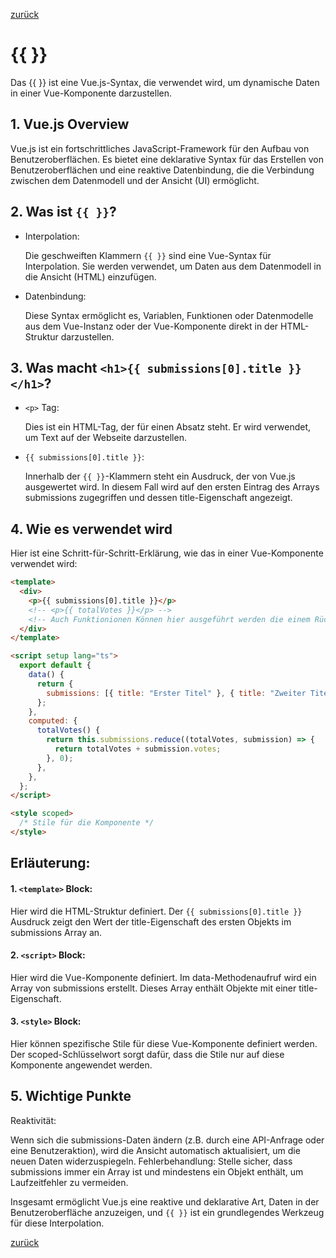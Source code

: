 [zurück](../Readme.md)

# {{ }}

Das {{ }} ist eine Vue.js-Syntax, die verwendet wird, um dynamische Daten in einer Vue-Komponente darzustellen.

## 1. Vue.js Overview

Vue.js ist ein fortschrittliches JavaScript-Framework für den Aufbau von Benutzeroberflächen. Es bietet eine deklarative Syntax für das Erstellen von Benutzeroberflächen und eine reaktive Datenbindung, die die Verbindung zwischen dem Datenmodell und der Ansicht (UI) ermöglicht.

## 2. Was ist `{{ }}`?

- Interpolation:

  Die geschweiften Klammern `{{ }}` sind eine Vue-Syntax für Interpolation. Sie werden verwendet, um Daten aus dem Datenmodell in die Ansicht (HTML) einzufügen.

- Datenbindung:

  Diese Syntax ermöglicht es, Variablen, Funktionen oder Datenmodelle aus dem Vue-Instanz oder der Vue-Komponente direkt in der HTML-Struktur darzustellen.

## 3. Was macht `<h1>{{ submissions[0].title }}</h1>`?

- `<p>` Tag:

  Dies ist ein HTML-Tag, der für einen Absatz steht. Er wird verwendet, um Text auf der Webseite darzustellen.

- `{{ submissions[0].title }}`:

  Innerhalb der `{{ }}`-Klammern steht ein Ausdruck, der von Vue.js ausgewertet wird. In diesem Fall wird auf den ersten Eintrag des Arrays submissions zugegriffen und dessen title-Eigenschaft angezeigt.

## 4. Wie es verwendet wird

Hier ist eine Schritt-für-Schritt-Erklärung, wie das in einer Vue-Komponente verwendet wird:

```html
<template>
  <div>
    <p>{{ submissions[0].title }}</p>
    <!-- <p>{{ totalVotes }}</p> -->
    <!-- Auch Funktionionen Können hier ausgeführt werden die einem Rückgabe wert von einem String oder Number haben -->
  </div>
</template>

<script setup lang="ts">
  export default {
    data() {
      return {
        submissions: [{ title: "Erster Titel" }, { title: "Zweiter Titel" }],
      };
    },
    computed: {
      totalVotes() {
        return this.submissions.reduce((totalVotes, submission) => {
          return totalVotes + submission.votes;
        }, 0);
      },
    },
  };
</script>

<style scoped>
  /* Stile für die Komponente */
</style>
```

## Erläuterung:

#### 1. `<template>` Block:

Hier wird die HTML-Struktur definiert. Der `{{ submissions[0].title }}` Ausdruck zeigt den Wert der title-Eigenschaft des ersten Objekts im submissions Array an.

#### 2. `<script>` Block:

Hier wird die Vue-Komponente definiert. Im data-Methodenaufruf wird ein Array von submissions erstellt. Dieses Array enthält Objekte mit einer title-Eigenschaft.

#### 3. `<style>` Block:

Hier können spezifische Stile für diese Vue-Komponente definiert werden. Der scoped-Schlüsselwort sorgt dafür, dass die Stile nur auf diese Komponente angewendet werden.

## 5. Wichtige Punkte

Reaktivität:

Wenn sich die submissions-Daten ändern (z.B. durch eine API-Anfrage oder eine Benutzeraktion), wird die Ansicht automatisch aktualisiert, um die neuen Daten widerzuspiegeln.
Fehlerbehandlung: Stelle sicher, dass submissions immer ein Array ist und mindestens ein Objekt enthält, um Laufzeitfehler zu vermeiden.

Insgesamt ermöglicht Vue.js eine reaktive und deklarative Art, Daten in der Benutzeroberfläche anzuzeigen, und `{{ }}` ist ein grundlegendes Werkzeug für diese Interpolation.

[zurück](../Readme.md)
